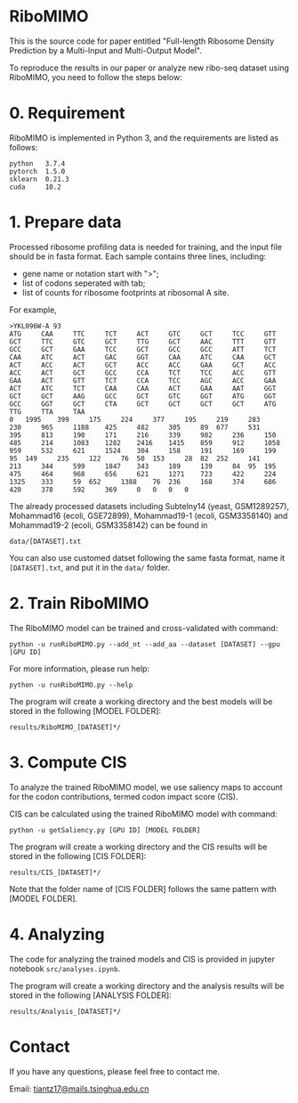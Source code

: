 # RiboMIMO

This is the source code for paper entitled "Full-length Ribosome Density Prediction by a Multi-Input and Multi-Output Model". 

To reproduce the results in our paper or analyze new ribo-seq dataset using RiboMIMO, you need to follow the steps below:

# 0. Requirement
RiboMIMO is implemented in Python 3, and the requirements are listed as follows:
```
python   3.7.4
pytorch  1.5.0
sklearn  0.21.3
cuda     10.2
```

# 1. Prepare data
Processed ribosome profiling data is needed for training, and the input file should be in fasta format. 
Each sample contains three lines, including:
- gene name or notation start with ">";
- list of codons seperated with tab;
- list of counts for ribosome footprints at ribosomal A site.

For example,
```
>YKL096W-A 93
ATG 	CAA 	TTC 	TCT 	ACT 	GTC 	GCT 	TCC 	GTT 	GCT 	TTC 	GTC 	GCT 	TTG 	GCT 	AAC 	TTT 	GTT 	GCC 	GCT 	GAA 	TCC 	GCT 	GCC 	GCC 	ATT 	TCT 	CAA 	ATC 	ACT 	GAC 	GGT 	CAA 	ATC 	CAA 	GCT 	ACT 	ACC 	ACT 	GCT 	ACC 	ACC 	GAA 	GCT 	ACC 	ACC 	ACT 	GCT 	GCC 	CCA 	TCT 	TCC 	ACC 	GTT 	GAA 	ACT 	GTT 	TCT 	CCA 	TCC 	AGC 	ACC 	GAA 	ACT 	ATC 	TCT 	CAA 	CAA 	ACT 	GAA 	AAT 	GGT 	GCT 	GCT 	AAG 	GCC 	GCT 	GTC 	GGT 	ATG 	GGT 	GCC 	GGT 	GCT 	CTA 	GCT 	GCT 	GCT 	GCT 	ATG 	TTG 	TTA 	TAA
0 	1995 	399 	175 	224 	377 	195 	219 	283 	230 	965 	1188 	425 	482 	305 	89 	677 	531 	395 	813 	190 	171 	216 	339 	982 	236 	150 	485 	214 	1083 	1282 	2416 	1415 	859 	912 	1058 	959 	532 	621 	1524 	304 	158 	191 	169 	199 	95 	149 	235 	122 	76 	50 	153 	28 	82 	252 	141 	213 	344 	599 	1847 	343 	189 	139 	84 	95 	195 	475 	464 	968 	656 	621 	1271 	723 	422 	224 	1325 	333 	59 	652 	1388 	76 	236 	168 	374 	686 	420 	378 	592 	369 	0 	0 	0 	0
```

The already processed datasets including Subtelny14 (yeast, GSM1289257), Mohammad16 (ecoli, GSE72899), Mohammad19-1 (ecoli, GSM3358140) and Mohammad19-2 (ecoli, GSM3358142) can be found in 
```
data/[DATASET].txt
```

You can also use customed datset following the same fasta format, name it ```[DATASET].txt```, and put it in the ```data/``` folder.

# 2. Train RiboMIMO
The RiboMIMO model can be trained and cross-validated with command:
```
python -u runRiboMIMO.py --add_nt --add_aa --dataset [DATASET] --gpu [GPU ID] 
```

For more information, please run help:
```
python -u runRiboMIMO.py --help
```

The program will create a working directory and the best models will be stored in the following [MODEL FOLDER]:
```
results/RiboMIMO_[DATASET]*/
```

# 3. Compute CIS
To analyze the trained RiboMIMO model, we use saliency maps to account for the codon contributions, termed codon impact score (CIS).

CIS can be calculated using the trained RiboMIMO model with command:
```
python -u getSaliency.py [GPU ID] [MODEL FOLDER]
```

The program will create a working directory and the CIS results will be stored in the following [CIS FOLDER]:
```
results/CIS_[DATASET]*/
```

Note that the folder name of [CIS FOLDER] follows the same pattern with [MODEL FOLDER].

# 4. Analyzing
The code for analyzing the trained models and CIS is provided in jupyter notebook ```src/analyses.ipynb```.

The program will create a working directory and the analysis results will be stored in the following [ANALYSIS FOLDER]:
```
results/Analysis_[DATASET]*/
```

# Contact
If you have any questions, please feel free to contact me.

Email: tiantz17@mails.tsinghua.edu.cn
